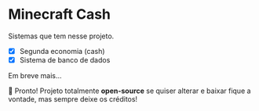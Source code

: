 # Minecraft Cash

Sistemas que tem nesse projeto.

- [x] Segunda economia (cash)
- [x] Sistema de banco de dados

Em breve mais...

🥰 Pronto! Projeto totalmente <b>open-source</b> se quiser alterar e baixar fique a vontade, mas sempre deixe os créditos!
